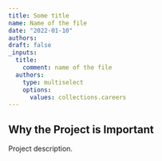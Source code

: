 ```yaml
---
title: Some title
name: Name of the file
date: "2022-01-10"
authors:
draft: false
_inputs:
  title:
    comment: name of the file
  authors:
    type: multiselect
    options:
      values: collections.careers
---
```


## Why the Project is Important

Project description.